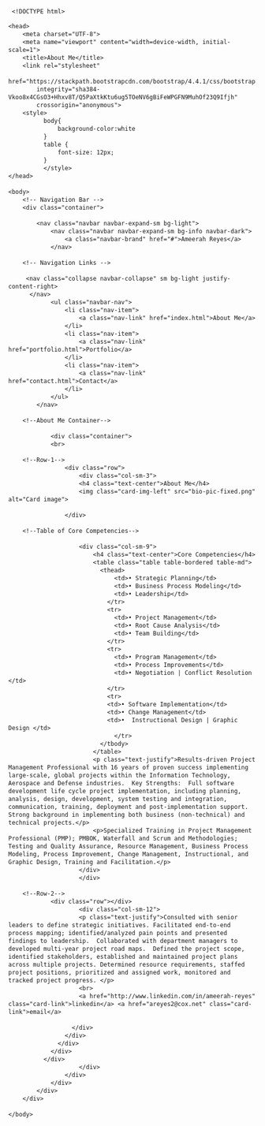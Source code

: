      <!DOCTYPE html>
<html lang="en">

    <head>
        <meta charset="UTF-8">
        <meta name="viewport" content="width=device-width, initial-scale=1">
        <title>About Me</title>    
        <link rel="stylesheet"
            href="https://stackpath.bootstrapcdn.com/bootstrap/4.4.1/css/bootstrap.min.css"
            integrity="sha384-Vkoo8x4CGsO3+Hhxv8T/Q5PaXtkKtu6ug5TOeNV6gBiFeWPGFN9MuhOf23Q9Ifjh"
            crossorigin="anonymous">
        <style>
              body{
                  background-color:white
              }
              table {
                  font-size: 12px;
              }
              </style>
    </head>

    <body>
        <!-- Navigation Bar -->
        <div class="container">

            <nav class="navbar navbar-expand-sm bg-light">
                <nav class="navbar navbar-expand-sm bg-info navbar-dark">
                    <a class="navbar-brand" href="#">Ameerah Reyes</a>
                </nav>

        <!-- Navigation Links -->

         <nav class="collapse navbar-collapse" sm bg-light justify-content-right>
          </nav>
                <ul class="navbar-nav">
                    <li class="nav-item">
                        <a class="nav-link" href="index.html">About Me</a>
                    </li>
                    <li class="nav-item">
                        <a class="nav-link" href="portfolio.html">Portfolio</a>
                    </li>
                    <li class="nav-item">
                        <a class="nav-link" href="contact.html">Contact</a>
                    </li>
                </ul>
            </nav>

        <!--About Me Container-->
            
                <div class="container">
                <br>

        <!--Row-1-->
                    <div class="row">
                        <div class="col-sm-3"> 
                        <h4 class="text-center">About Me</h4>                              
                        <img class="card-img-left" src="bio-pic-fixed.png" alt="Card image">
                        
                    </div>
                    
        <!--Table of Core Competencies-->
                        
                        <div class="col-sm-9">
                            <h4 class="text-center">Core Competencies</h4>
                            <table class="table table-bordered table-md">
                              <thead>
                                  <td>•	Strategic Planning</td> 
                                  <td>•	Business Process Modeling</td>
                                  <td>•	Leadership</td>
                                </tr>
                                <tr>
                                  <td>•	Project Management</td>
                                  <td>•	Root Cause Analysis</td>
                                  <td>•	Team Building</td>
                                </tr>
                                <tr>
                                  <td>•	Program Management</td>
                                  <td>•	Process Improvements</td>
                                  <td>•	Negotiation | Conflict Resolution </td>
                                </tr>
                                <tr>
                                <td>• Software Implementation</td>
                                <td>• Change Management</td>
                                <td>•  Instructional Design | Graphic Design </td>
                                  </tr>
                              </tbody>
                            </table>
                            <p class="text-justify">Results-driven Project Management Professional with 16 years of proven success implementing large-scale, global projects within the Information Technology, Aerospace and Defense industries.  Key Strengths:  Full software development life cycle project implementation, including planning, analysis, design, development, system testing and integration, communication, training, deployment and post-implementation support.  Strong background in implementing both business (non-technical) and technical projects.</p>
                            <p>Specialized Training in Project Management Professional (PMP); PMBOK, Waterfall and Scrum and Methodologies; Testing and Quality Assurance, Resource Management, Business Process Modeling, Process Improvement, Change Management, Instructional, and Graphic Design, Training and Facilitation.</p>
                        </div>
                        </div>

        <!--Row-2-->
                <div class="row"></div>
                        <div class="col-sm-12">
                        <p class="text-justify">Consulted with senior leaders to define strategic initiatives. Facilitated end-to-end process mapping; identified/analyzed pain points and presented findings to leadership.  Collaborated with department managers to developed multi-year project road maps.  Defined the project scope, identified stakeholders, established and maintained project plans across multiple projects. Determined resource requirements, staffed project positions, prioritized and assigned work, monitored and tracked project progress. </p>
                        <br>
                        <a href="http://www.linkedin.com/in/ameerah-reyes" class="card-link">linkedin</a> <a href="areyes2@cox.net" class="card-link">email</a>
                       
                      </div>
                    </div>
                  </div>
                </div>
              </div>                  
                        </div>
                    </div>
                </div>
            </div>
        </div>

    </body>

</html>
